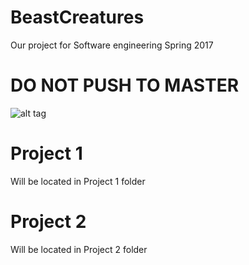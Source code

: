 # BeastCreatures
Our project for Software engineering Spring 2017

# DO NOT PUSH TO MASTER 
![alt tag](http://i.imgur.com/FodchqX.jpg)



# Project 1
Will be located in Project 1 folder

# Project 2 
Will be located in Project 2 folder 
